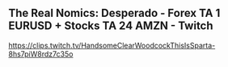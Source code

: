 ## The Real Nomics: Desperado - Forex TA 1 EURUSD + Stocks TA 24 AMZN - Twitch

<https://clips.twitch.tv/HandsomeClearWoodcockThisIsSparta-8hs7piW8rdz7c35o>
